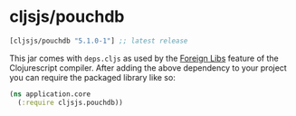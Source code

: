 # cljsjs/pouchdb

[](dependency)
```clojure
[cljsjs/pouchdb "5.1.0-1"] ;; latest release
```
[](/dependency)

This jar comes with `deps.cljs` as used by the [Foreign Libs][flibs] feature
of the Clojurescript compiler. After adding the above dependency to your project
you can require the packaged library like so:

```clojure
(ns application.core
  (:require cljsjs.pouchdb))
```

[flibs]: https://github.com/clojure/clojurescript/wiki/Packaging-Foreign-Dependencies
